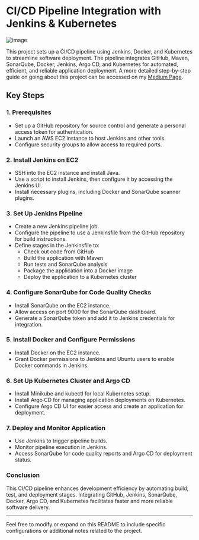 # CI/CD Pipeline Integration with Jenkins & Kubernetes
![image](https://github.com/user-attachments/assets/a3fbd286-bc7c-4f79-8ae3-1907ccd0716f)


This project sets up a CI/CD pipeline using Jenkins, Docker, and Kubernetes to streamline software deployment. The pipeline integrates GitHub, Maven, SonarQube, Docker, Jenkins, Argo CD, and Kubernetes for automated, efficient, and reliable application deployment. A more detailed step-by-step guide on going about this project can be accessed on my [Medium Page](https://medium.com/@francis8t/ci-cd-pipeline-with-jenkins-docker-and-kubernetes-for-streamlined-software-deployment-591610efae5e).

## Key Steps

### 1. Prerequisites
- Set up a GitHub repository for source control and generate a personal access token for authentication.
- Launch an AWS EC2 instance to host Jenkins and other tools.
- Configure security groups to allow access to required ports.

### 2. Install Jenkins on EC2
- SSH into the EC2 instance and install Java.
- Use a script to install Jenkins, then configure it by accessing the Jenkins UI.
- Install necessary plugins, including Docker and SonarQube scanner plugins.

### 3. Set Up Jenkins Pipeline
- Create a new Jenkins pipeline job.
- Configure the pipeline to use a Jenkinsfile from the GitHub repository for build instructions.
- Define stages in the Jenkinsfile to:
  - Check out code from GitHub
  - Build the application with Maven
  - Run tests and SonarQube analysis
  - Package the application into a Docker image
  - Deploy the application to a Kubernetes cluster

### 4. Configure SonarQube for Code Quality Checks
- Install SonarQube on the EC2 instance.
- Allow access on port 9000 for the SonarQube dashboard.
- Generate a SonarQube token and add it to Jenkins credentials for integration.

### 5. Install Docker and Configure Permissions
- Install Docker on the EC2 instance.
- Grant Docker permissions to Jenkins and Ubuntu users to enable Docker commands in Jenkins.

### 6. Set Up Kubernetes Cluster and Argo CD
- Install Minikube and kubectl for local Kubernetes setup.
- Install Argo CD for managing application deployments on Kubernetes.
- Configure Argo CD UI for easier access and create an application for deployment.

### 7. Deploy and Monitor Application
- Use Jenkins to trigger pipeline builds.
- Monitor pipeline execution in Jenkins.
- Access SonarQube for code quality reports and Argo CD for deployment status.

### Conclusion
This CI/CD pipeline enhances development efficiency by automating build, test, and deployment stages. Integrating GitHub, Jenkins, SonarQube, Docker, Argo CD, and Kubernetes facilitates faster and more reliable software delivery.

---

Feel free to modify or expand on this README to include specific configurations or additional notes related to the project.
